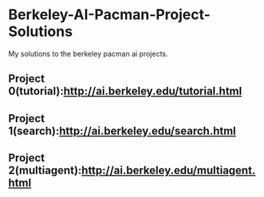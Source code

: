 # Berkeley-AI-Pacman-Project-Solutions
My solutions to the berkeley pacman ai projects.

## Project 0(tutorial):http://ai.berkeley.edu/tutorial.html

## Project 1(search):http://ai.berkeley.edu/search.html

## Project 2(multiagent):http://ai.berkeley.edu/multiagent.html
